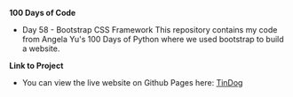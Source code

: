 **100 Days of Code**
- Day 58 - Bootstrap CSS Framework
This repository contains my code from Angela Yu's 100 Days of Python where we used bootstrap to build a website. 

**Link to Project**
- You can view the live website on Github Pages here:
[TinDog](https://kifzig.github.io/day58_python_bootstrap/)
